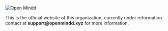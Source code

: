 ![Open Mindd](https://media-exp1.licdn.com/dms/image/C4D1BAQEXj9etnIGMHA/company-background_10000/0?e=1602226800&v=beta&t=sXM7frXXK6lWSRawGKbyU39ATbQchOjecaQpFXT5Qqw)

This is the official website of this organization, currently under reformation.
contact at __support@openmindd.xyz__ for more information.
